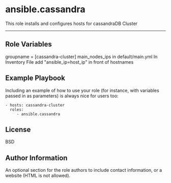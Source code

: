 ansible.cassandra
=========

This role installs and configures hosts for cassandraDB Cluster

------------

Role Variables
--------------

groupname = [cassandra-cluster]
main_nodes_ips in default/main.yml
In Inventory File add "ansible_ip=host_ip" in front of hostnames

Example Playbook
----------------

Including an example of how to use your role (for instance, with variables passed in as parameters) is always nice for users too:

    - hosts: cassandra-cluster
      roles:
         - ansible.cassandra

License
-------

BSD

Author Information
------------------

An optional section for the role authors to include contact information, or a website (HTML is not allowed).
